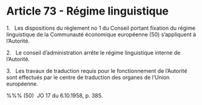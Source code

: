 # Article 73 - Régime linguistique


1.   Les dispositions du règlement no 1 du Conseil portant fixation du régime linguistique de la Communauté économique européenne (50) s’appliquent à l’Autorité.

2.   Le conseil d’administration arrête le régime linguistique interne de l’Autorité.

3.   Les travaux de traduction requis pour le fonctionnement de l’Autorité sont effectués par le centre de traduction des organes de l’Union européenne.

%%% (50)  JO 17 du 6.10.1958, p. 385.

